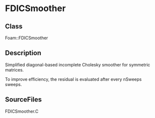 # FDICSmoother 
## Class
Foam::FDICSmoother

## Description
Simplified diagonal-based incomplete Cholesky smoother for symmetric
matrices.

To improve efficiency, the residual is evaluated after every nSweeps
sweeps.

## SourceFiles
FDICSmoother.C

